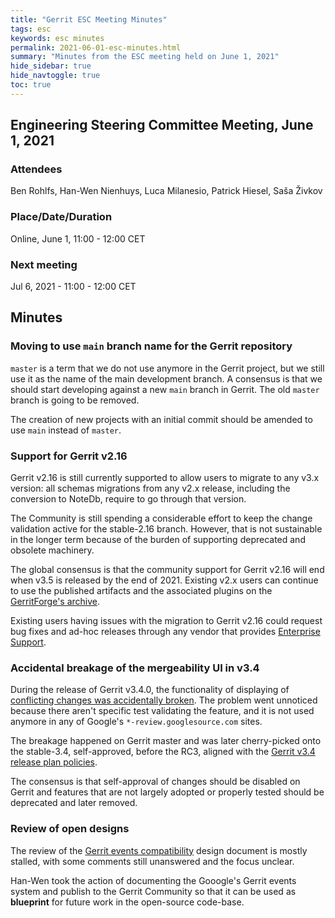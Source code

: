 ```yaml
---
title: "Gerrit ESC Meeting Minutes"
tags: esc
keywords: esc minutes
permalink: 2021-06-01-esc-minutes.html
summary: "Minutes from the ESC meeting held on June 1, 2021"
hide_sidebar: true
hide_navtoggle: true
toc: true
---
```




## Engineering Steering Committee Meeting, June 1, 2021

### Attendees

Ben Rohlfs, Han-Wen Nienhuys, Luca Milanesio, Patrick Hiesel, Saša Živkov

### Place/Date/Duration

Online, June 1, 11:00 - 12:00 CET

### Next meeting

Jul 6, 2021 - 11:00 - 12:00 CET

## Minutes

### Moving to use `main` branch name for the Gerrit repository

`master` is a term that we do not use anymore in the Gerrit project, but we still use it as the name
of the main development branch. A consensus is that we should start developing against
a new `main` branch in Gerrit. The old `master` branch is going to be removed.

The creation of new projects with an initial commit should be amended to use `main` instead
of `master`.

### Support for Gerrit v2.16

Gerrit v2.16 is still currently supported to allow users to migrate
to any v3.x version: all schemas migrations from any v2.x release, including the conversion to NoteDb,
require to go through that version.

The Community is still spending a considerable effort to keep the change validation active for the
stable-2.16 branch. However, that is not sustainable in the longer term because of the burden of supporting deprecated and obsolete machinery.

The global consensus is that the community support for Gerrit v2.16 will end when
v3.5 is released by the end of 2021. Existing v2.x users can continue to use the published
artifacts and the associated plugins on the [GerritForge's archive](https://archive-ci.gerritforge.com).

Existing users having issues with the migration to Gerrit v2.16 could request bug fixes and ad-hoc
releases through any vendor that provides [Enterprise Support](https://www.gerritcodereview.com/support.html#enterprise-support).

### Accidental breakage of the mergeability UI in v3.4

During the release of Gerrit v3.4.0, the functionality of displaying of [conflicting changes was accidentally broken](https://bugs.chromium.org/p/gerrit/issues/detail?id=14561).
The problem went unnoticed because there aren't specific test validating the feature, and it is not used anymore
in any of Google's `*-review.googlesource.com` sites.

The breakage happened on Gerrit master and was later cherry-picked onto the stable-3.4, self-approved,
before the RC3, aligned with the [Gerrit v3.4 release plan policies](https://www.gerritcodereview.com/2021-03-16-gerrit-3.4-release-plan.html).

The consensus is that self-approval of changes should be disabled on Gerrit and features that are not
largely adopted or properly tested should be deprecated and later removed.

### Review of open designs

The review of the [Gerrit events compatibility](https://gerrit-review.googlesource.com/c/homepage/+/302082) design
document is mostly stalled, with some comments still unanswered and the focus unclear.

Han-Wen took the action of documenting the Gooogle's Gerrit events system and publish to the Gerrit Community so that
it can be used as __blueprint__ for future work in the open-source code-base.